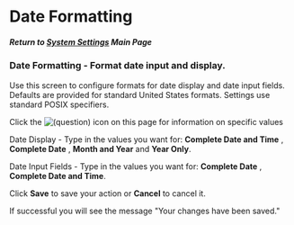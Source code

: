 # Date Formatting

##### Return to [System Settings](https://wiki.civicrm.org/confluence/display/CRMDOC/System+Settings) Main Page

### Date Formatting - Format date input and display.

Use this screen to configure formats for date display and date input fields.
 Defaults are provided for standard United States formats. Settings use standard POSIX specifiers.

Click the ![(question)](https://wiki.civicrm.org/confluence/s/en_GB/3398/84f448c1067609161db7eeaf020f96b084eef29d.24/_/images/icons/emoticons/help_16.png) icon on this page for information on specific values

Date Display - Type in the values you want for:
**Complete Date and Time** , **Complete Date** , **Month and Year** and **Year Only**.

Date Input Fields - Type in the values you want for: **Complete Date** , **Complete Date and Time**.

Click **Save** to save your action or **Cancel** to cancel it.

If successful you will see the message "Your changes have been saved."